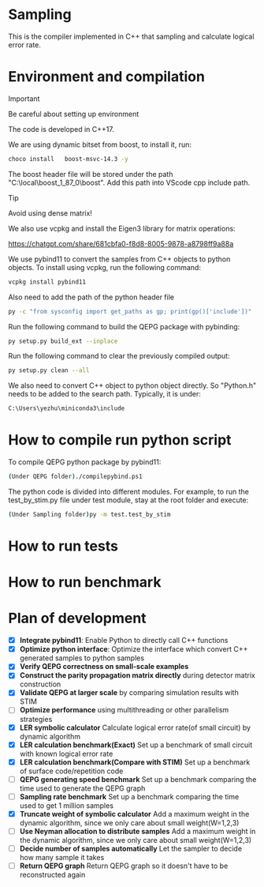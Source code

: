 # Sampling
This is the compiler implemented in C++ that sampling and calculate logical error rate. 



# Environment and compilation


> [!IMPORTANT]
> Be careful about setting up environment

The code is developed in C++17. 


We are using dynamic bitset from boost, to install it, run:

```bash
choco install   boost-msvc-14.3 -y
```

The boost header file will be stored under the path "C:\local\boost_1_87_0\boost". Add this path into VScode cpp include path. 



> [!TIP]
> Avoid using dense matrix!


We also use vcpkg and install the Eigen3 library for matrix operations:


https://chatgpt.com/share/681cbfa0-f8d8-8005-9878-a8798ff9a88a



We use pybind11 to convert the samples from C++ objects to python objects. To install using vcpkg, run the following command:

```bash
vcpkg install pybind11
```

Also need to add the path of the python header file

```bash
py -c "from sysconfig import get_paths as gp; print(gp()['include'])"
```

Run the following command to build the QEPG package with pybinding:

```bash
py setup.py build_ext --inplace
```

Run the following command to clear the previously compiled output:

```bash
py setup.py clean --all    
```


We also need to convert C++ object to python object directly. So "Python.h" needs to be added to the search path. Typically, it is under:


```bash
C:\Users\yezhu\miniconda3\include
```


# How to compile run python script


To compile QEPG python package by pybind11:

```bash
(Under QEPG folder)./compilepybind.ps1
```

The python code is divided into different modules. For example, to run the test_by_stim.py file under test module, stay at the root folder and execute:

```bash
(Under Sampling folder)py -m test.test_by_stim   
```

# How to run tests


# How to run benchmark




# Plan of development


- [X] **Integrate pybind11**: Enable Python to directly call C++ functions  
- [X] **Optimize python interface**: Optimize the interface which convert C++ generated samples to python samples
- [X] **Verify QEPG correctness on small-scale examples**  
- [X] **Construct the parity propagation matrix directly** during detector matrix construction  
- [X] **Validate QEPG at larger scale** by comparing simulation results with STIM  
- [ ] **Optimize performance** using multithreading or other parallelism strategies  
- [X] **LER symbolic calculator** Calculate logical error rate(of small circuit) by dynamic algorithm
- [X] **LER calculation benchmark(Exact)** Set up a benchmark of small circuit with known logical error rate
- [X] **LER calculation benchmark(Compare with STIM)** Set up a benchmark of surface code/repetition code
- [ ] **QEPG generating speed benchmark** Set up a benchmark comparing the time used to generate the QEPG graph
- [ ] **Sampling rate benchmark** Set up a benchmark comparing the time used to get 1 million samples
- [X] **Truncate weight of symbolic calculator**  Add a maximum weight in the dynamic algorithm, since we only care about small weight(W=1,2,3)
- [ ] **Use Neyman allocation to distribute samples**  Add a maximum weight in the dynamic algorithm, since we only care about small weight(W=1,2,3)
- [ ] **Decide number of samples automatically** Let the sampler to decide how many sample it takes
- [ ] **Return QEPG graph** Return QEPG graph so it doesn't have to be reconstructed again